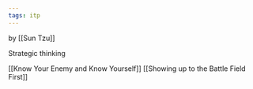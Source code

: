 ```yaml
---
tags: itp
---
```

by [[Sun Tzu]]

Strategic thinking

[[Know Your Enemy and Know Yourself]]
[[Showing up to the Battle Field First]]